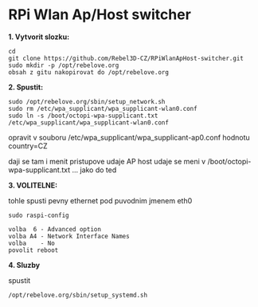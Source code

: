 # RPi Wlan Ap/Host switcher

**1. Vytvorit slozku:**
```
cd
git clone https://github.com/Rebel3D-CZ/RPiWlanApHost-switcher.git
sudo mkdir -p /opt/rebelove.org
obsah z gitu nakopirovat do /opt/rebelove.org 

```

**2. Spustit:**
```
sudo /opt/rebelove.org/sbin/setup_network.sh
sudo rm /etc/wpa_supplicant/wpa_supplicant-wlan0.conf
sudo ln -s /boot/octopi-wpa-supplicant.txt /etc/wpa_supplicant/wpa_supplicant-wlan0.conf
```   
opravit v souboru /etc/wpa_supplicant/wpa_supplicant-ap0.conf hodnotu country=CZ

  daji se tam i menit pristupove udaje AP
  host udaje se meni v /boot/octopi-wpa-supplicant.txt ... jako do ted

**3. VOLITELNE:**

tohle spusti pevny ethernet pod puvodnim jmenem eth0
```	
sudo raspi-config

volba  6 - Advanced option
volba A4 - Network Interface Names
volba    - No
povolit reboot
```	
**4. Sluzby**

spustit 
```
/opt/rebelove.org/sbin/setup_systemd.sh
```
